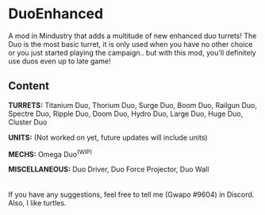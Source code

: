 # DuoEnhanced
A mod in Mindustry that adds a multitude of new enhanced duo turrets! The Duo is the most basic turret, it is only used when you have no other choice or you just started playing the campaign.. but with this mod, you'll definitely use duos even up to late game!


## Content

<b>TURRETS:</b> Titanium Duo, Thorium Duo, Surge Duo, Boom Duo, Railgun Duo, Spectre Duo, Ripple Duo, Doom Duo, Hydro Duo, Large Duo, Huge Duo, Cluster Duo

<b>UNITS:</b> (Not worked on yet, future updates will include units)

<b>MECHS:</b> Omega Duo<sup>(WIP)</sup>

<b>MISCELLANEOUS:</b> Duo Driver, Duo Force Projector, Duo Wall 
<br> <br> <br> 
If you have any suggestions, feel free to tell me (Gwapo #9604) in Discord. Also, I like turtles.


